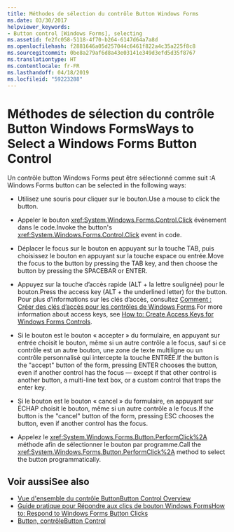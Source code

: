 ```yaml
---
title: Méthodes de sélection du contrôle Button Windows Forms
ms.date: 03/30/2017
helpviewer_keywords:
- Button control [Windows Forms], selecting
ms.assetid: fe2fc058-5118-4f70-b264-6147d64a7a8d
ms.openlocfilehash: f2881646a05d257044c6461f822a4c35a225f8c8
ms.sourcegitcommit: 0be8a279af6d8a43e03141e349d3efd5d35f8767
ms.translationtype: HT
ms.contentlocale: fr-FR
ms.lasthandoff: 04/18/2019
ms.locfileid: "59223288"
---
```

# <a name="ways-to-select-a-windows-forms-button-control"></a><span data-ttu-id="dcd66-102">Méthodes de sélection du contrôle Button Windows Forms</span><span class="sxs-lookup"><span data-stu-id="dcd66-102">Ways to Select a Windows Forms Button Control</span></span>
<span data-ttu-id="dcd66-103">Un contrôle button Windows Forms peut être sélectionné comme suit :</span><span class="sxs-lookup"><span data-stu-id="dcd66-103">A Windows Forms button can be selected in the following ways:</span></span>  
  
-   <span data-ttu-id="dcd66-104">Utilisez une souris pour cliquer sur le bouton.</span><span class="sxs-lookup"><span data-stu-id="dcd66-104">Use a mouse to click the button.</span></span>  
  
-   <span data-ttu-id="dcd66-105">Appeler le bouton <xref:System.Windows.Forms.Control.Click> événement dans le code.</span><span class="sxs-lookup"><span data-stu-id="dcd66-105">Invoke the button's <xref:System.Windows.Forms.Control.Click> event in code.</span></span>  
  
-   <span data-ttu-id="dcd66-106">Déplacer le focus sur le bouton en appuyant sur la touche TAB, puis choisissez le bouton en appuyant sur la touche espace ou entrée.</span><span class="sxs-lookup"><span data-stu-id="dcd66-106">Move the focus to the button by pressing the TAB key, and then choose the button by pressing the SPACEBAR or ENTER.</span></span>  
  
-   <span data-ttu-id="dcd66-107">Appuyez sur la touche d’accès rapide (ALT + la lettre soulignée) pour le bouton.</span><span class="sxs-lookup"><span data-stu-id="dcd66-107">Press the access key (ALT + the underlined letter) for the button.</span></span> <span data-ttu-id="dcd66-108">Pour plus d’informations sur les clés d’accès, consultez [Comment : Créer des clés d’accès pour les contrôles de Windows Forms](how-to-create-access-keys-for-windows-forms-controls.md).</span><span class="sxs-lookup"><span data-stu-id="dcd66-108">For more information about access keys, see [How to: Create Access Keys for Windows Forms Controls](how-to-create-access-keys-for-windows-forms-controls.md).</span></span>  
  
-   <span data-ttu-id="dcd66-109">Si le bouton est le bouton « accepter » du formulaire, en appuyant sur entrée choisit le bouton, même si un autre contrôle a le focus, sauf si ce contrôle est un autre bouton, une zone de texte multiligne ou un contrôle personnalisé qui intercepte la touche ENTRÉE.</span><span class="sxs-lookup"><span data-stu-id="dcd66-109">If the button is the "accept" button of the form, pressing ENTER chooses the button, even if another control has the focus — except if that other control is another button, a multi-line text box, or a custom control that traps the enter key.</span></span>  
  
-   <span data-ttu-id="dcd66-110">Si le bouton est le bouton « cancel » du formulaire, en appuyant sur ÉCHAP choisit le bouton, même si un autre contrôle a le focus.</span><span class="sxs-lookup"><span data-stu-id="dcd66-110">If the button is the "cancel" button of the form, pressing ESC chooses the button, even if another control has the focus.</span></span>  
  
-   <span data-ttu-id="dcd66-111">Appelez le <xref:System.Windows.Forms.Button.PerformClick%2A> méthode afin de sélectionner le bouton par programme.</span><span class="sxs-lookup"><span data-stu-id="dcd66-111">Call the <xref:System.Windows.Forms.Button.PerformClick%2A> method to select the button programmatically.</span></span>  
  
## <a name="see-also"></a><span data-ttu-id="dcd66-112">Voir aussi</span><span class="sxs-lookup"><span data-stu-id="dcd66-112">See also</span></span>

- [<span data-ttu-id="dcd66-113">Vue d'ensemble du contrôle Button</span><span class="sxs-lookup"><span data-stu-id="dcd66-113">Button Control Overview</span></span>](button-control-overview-windows-forms.md)
- [<span data-ttu-id="dcd66-114">Guide pratique pour Répondre aux clics de bouton Windows Forms</span><span class="sxs-lookup"><span data-stu-id="dcd66-114">How to: Respond to Windows Forms Button Clicks</span></span>](how-to-respond-to-windows-forms-button-clicks.md)
- [<span data-ttu-id="dcd66-115">Button, contrôle</span><span class="sxs-lookup"><span data-stu-id="dcd66-115">Button Control</span></span>](button-control-windows-forms.md)
